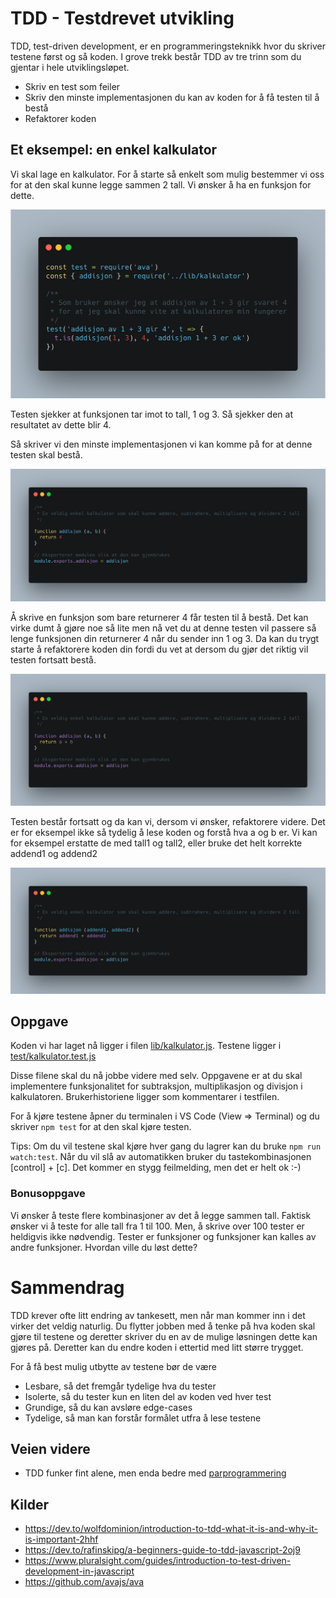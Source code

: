# TDD - Testdrevet utvikling

TDD, test-driven development, er en programmeringsteknikk hvor du skriver testene først og så koden.
I grove trekk består TDD av tre trinn som du gjentar i hele utviklingsløpet.

- Skriv en test som feiler
- Skriv den minste implementasjonen du kan av koden for å få testen til å bestå
- Refaktorer koden

## Et eksempel: en enkel kalkulator

Vi skal lage en kalkulator.
For å starte så enkelt som mulig bestemmer vi oss for at den skal kunne legge sammen 2 tall.
Vi ønsker å ha en funksjon for dette.

![Test som sjekker at 1 + 3 er 4](../images/kalkulator-test-1.png)

Testen sjekker at funksjonen tar imot to tall, 1 og 3. Så sjekker den at resultatet av dette blir 4.

Så skriver vi den minste implementasjonen vi kan komme på for at denne testen skal bestå.

![Funksjon som returnerer 4](../images/kalkulator-trinn-1.png)

Å skrive en funksjon som bare returnerer 4 får testen til å bestå.
Det kan virke dumt å gjøre noe så lite men nå vet du at denne testen vil passere så lenge funksjonen din returnerer 4 når du sender inn 1 og 3.
Da kan du trygt starte å refaktorere koden din fordi du vet at dersom du gjør det riktig vil testen fortsatt bestå.

![Funksjon som returnerer summen av 2 tall](../images/kalkulator-trinn-2.png)

Testen består fortsatt og da kan vi, dersom vi ønsker, refaktorere videre.
Det er for eksempel ikke så tydelig å lese koden og forstå hva a og b er.
Vi kan for eksempel erstatte de med tall1 og tall2, eller bruke det helt korrekte addend1 og addend2

![Funksjon som returnerer summen av 2 tall](../images/kalkulator-trinn-3.png)

## Oppgave

Koden vi har laget nå ligger i filen [lib/kalkulator.js](../lib/kalkulator.js).
Testene ligger i [test/kalkulator.test.js](../test/kalkulator.test.js)

Disse filene skal du nå jobbe videre med selv.
Oppgavene er at du skal implementere funksjonalitet for subtraksjon, multiplikasjon og divisjon i kalkulatoren.
Brukerhistoriene ligger som kommentarer i testfilen.

For å kjøre testene åpner du terminalen i VS Code (View => Terminal) og du skriver `npm test` for at den skal kjøre testen.

Tips: Om du vil testene skal kjøre hver gang du lagrer kan du bruke `npm run watch:test`.
Når du vil slå av automatikken bruker du tastekombinasjonen [control] + [c]. Det kommer en stygg feilmelding, men det er helt ok :-)

### Bonusoppgave

Vi ønsker å teste flere kombinasjoner av det å legge sammen tall.
Faktisk ønsker vi å teste for alle tall fra 1 til 100.
Men, å skrive over 100 tester er heldigvis ikke nødvendig.
Tester er funksjoner og funksjoner kan kalles av andre funksjoner.
Hvordan ville du løst dette?

# Sammendrag

TDD krever ofte litt endring av tankesett, men når man kommer inn i det virker det veldig naturlig.
Du flytter jobben med å tenke på hva koden skal gjøre til testene og deretter skriver du en av de mulige løsningen dette kan gjøres på. Deretter kan du endre koden i ettertid med litt større trygget.

For å få best mulig utbytte av testene bør de være
- Lesbare, så det fremgår tydelige hva du tester
- Isolerte, så du tester kun en liten del av koden ved hver test
- Grundige, så du kan avsløre edge-cases
- Tydelige, så man kan forstår formålet utfra å lese testene

## Veien videre

- TDD funker fint alene, men enda bedre med [parprogrammering](parprogrammering.md)

## Kilder

- https://dev.to/wolfdominion/introduction-to-tdd-what-it-is-and-why-it-is-important-2hhf
- https://dev.to/rafinskipg/a-beginners-guide-to-tdd-javascript-2oj9
- https://www.pluralsight.com/guides/introduction-to-test-driven-development-in-javascript
- https://github.com/avajs/ava